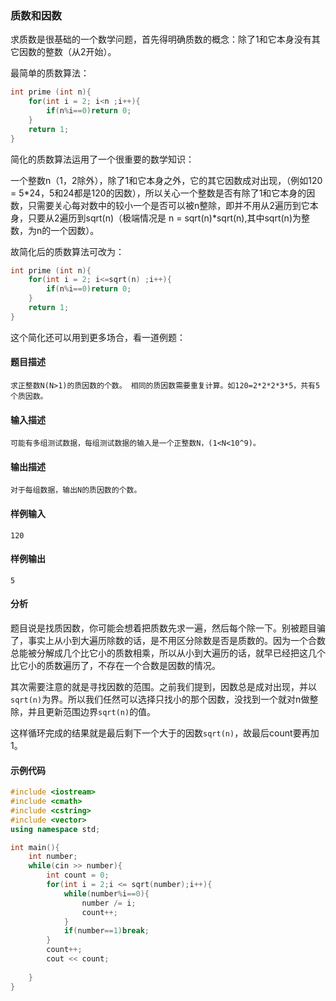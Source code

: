 ### 质数和因数

求质数是很基础的一个数学问题，首先得明确质数的概念：除了1和它本身没有其它因数的整数（从2开始）。

最简单的质数算法：

```cpp
int prime (int n){
    for(int i = 2; i<n ;i++){
        if(n%i==0)return 0;
    }
    return 1;
}
```

简化的质数算法运用了一个很重要的数学知识：

一个整数n（1，2除外），除了1和它本身之外，它的其它因数成对出现，（例如120 = 5\*24，5和24都是120的因数），所以关心一个整数是否有除了1和它本身的因数，只需要关心每对数中的较小一个是否可以被n整除，即并不用从2遍历到它本身，只要从2遍历到sqrt\(n\)（极端情况是 n = sqrt\(n\)\*sqrt\(n\),其中sqrt\(n\)为整数，为n的一个因数）。

故简化后的质数算法可改为：

```cpp
int prime (int n){
    for(int i = 2; i<=sqrt(n) ;i++){
        if(n%i==0)return 0;
    }
    return 1;
}
```

这个简化还可以用到更多场合，看一道例题：

#### 题目描述

```
求正整数N(N>1)的质因数的个数。 相同的质因数需要重复计算。如120=2*2*2*3*5，共有5个质因数。
```

#### 输入描述

```
可能有多组测试数据，每组测试数据的输入是一个正整数N，(1<N<10^9)。
```

#### 输出描述

```
对于每组数据，输出N的质因数的个数。
```

#### 样例输入

```
120
```

#### 样例输出

```
5
```

#### 分析

题目说是找质因数，你可能会想着把质数先求一遍，然后每个除一下。别被题目骗了，事实上从小到大遍历除数的话，是不用区分除数是否是质数的。因为一个合数总能被分解成几个比它小的质数相乘，所以从小到大遍历的话，就早已经把这几个比它小的质数遍历了，不存在一个合数是因数的情况。

其次需要注意的就是寻找因数的范围。之前我们提到，因数总是成对出现，并以`sqrt(n)`为界。所以我们任然可以选择只找小的那个因数，没找到一个就对n做整除，并且更新范围边界`sqrt(n)`的值。

这样循环完成的结果就是最后剩下一个大于的因数`sqrt(n)`，故最后count要再加1。

#### 示例代码

```cpp
#include <iostream>
#include <cmath>
#include <cstring>
#include <vector>
using namespace std;

int main(){
    int number;
    while(cin >> number){
        int count = 0;
        for(int i = 2;i <= sqrt(number);i++){
            while(number%i==0){
                number /= i;
                count++;
            }
            if(number==1)break;
        }
        count++;
        cout << count;
        
    }
}
```



